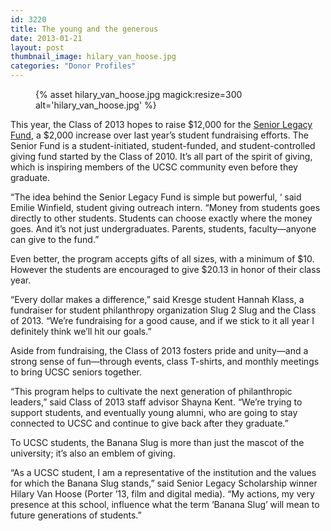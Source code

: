 ```yaml
---
id: 3220
title: The young and the generous
date: 2013-01-21
layout: post
thumbnail_image: hilary_van_hoose.jpg
categories: "Donor Profiles"
---
```

<figure class="inline-image right">
{% asset hilary_van_hoose.jpg magick:resize=300 alt='hilary_van_hoose.jpg' %}
<figcaption></figcaption></figure>

This year, the Class of 2013 hopes to raise $12,000 for the [Senior Legacy Fund](https://alumni.ucsc.edu/programs-services/student-programs/senior-legacy.html), a $2,000 increase over last year&#8217;s student fundraising efforts. The Senior Fund is a student-initiated, student-funded, and student-controlled giving fund started by the Class of 2010. It&#8217;s all part of the spirit of giving, which is inspiring members of the UCSC community even before they graduate.

&#8220;The idea behind the Senior Legacy Fund is simple but powerful, &#8216; said Emilie Winfield, student giving outreach intern. &#8220;Money from students goes directly to other students. Students can choose exactly where the money goes. And it&#8217;s not just undergraduates. Parents, students, faculty—anyone can give to the fund.&#8221;

Even better, the program accepts gifts of all sizes, with a minimum of $10. However the students are encouraged to give $20.13 in honor of their class year.

&#8220;Every dollar makes a difference,&#8221; said Kresge student Hannah Klass, a fundraiser for student philanthropy organization Slug 2 Slug and the Class of 2013. &#8220;We&#8217;re fundraising for a good cause, and if we stick to it all year I definitely think we&#8217;ll hit our goals.&#8221;

Aside from fundraising, the Class of 2013 fosters pride and unity—and a strong sense of fun—through events, class T-shirts, and monthly meetings to bring UCSC seniors together.

&#8220;This program helps to cultivate the next generation of philanthropic leaders,&#8221; said Class of 2013 staff advisor Shayna Kent. &#8220;We&#8217;re trying to support students, and eventually young alumni, who are going to stay connected to UCSC and continue to give back after they graduate.&#8221;

To UCSC students, the Banana Slug is more than just the mascot of the university; it&#8217;s also an emblem of giving.

&#8220;As a UCSC student, I am a representative of the institution and the values for which the Banana Slug stands,&#8221; said Senior Legacy Scholarship winner Hilary Van Hoose (Porter &#8217;13, film and digital media). &#8220;My actions, my very presence at this school, influence what the term &#8216;Banana Slug&#8217; will mean to future generations of students.&#8221;
